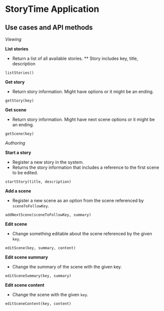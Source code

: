 StoryTime Application
=====================

Use cases and API methods
-------------------------

*Viewing*

**List stories**

* Return a list of all available stories.
** Story includes key, title, description

`listStories()`

**Get story**

* Return story information.  Might have options or it might be an ending.

`getStory(key)`

**Get scene**

* Return story information.  Might have next scene options or it might be an ending.

`getScene(key)`


*Authoring*

**Start a story**

* Register a new story in the system.
* Returns the story information that includes a reference to the first scene to be edited.

`startStory(title, description)`

**Add a scene**

* Register a new scene as an option from the scene referenced by `sceneToFollowKey`.

`addNextScene(sceneToFollowKey, summary)`

**Edit scene**

* Change something editable about the scene referenced by the given `key`.

`editScene(key, summary, content)`

**Edit scene summary**

* Change the summary of the scene with the given key.

`editSceneSummary(key, summary)`

**Edit scene content**

* Change the scene with the given `key`.

`editSceneContent(key, content)`

